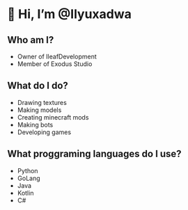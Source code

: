 # 👋 Hi, I’m @Ilyuxadwa

## Who am I?
- Owner of IleafDevelopment
- Member of Exodus Studio
  
## What do I do?
- Drawing textures
- Making models
- Creating minecraft mods
- Making bots
- Developing games
  
## What proggraming languages do I use?
- Python
- GoLang
- Java
- Kotlin
- C#
